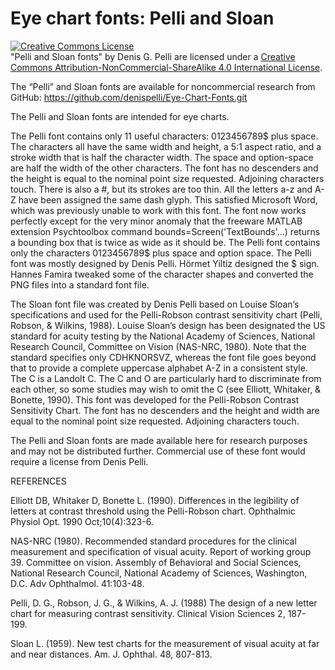 # Eye chart fonts: Pelli and Sloan
<a rel="license" href="http://creativecommons.org/licenses/by-nc-sa/4.0/"><img alt="Creative Commons License" style="border-width:0" src="https://i.creativecommons.org/l/by-nc-sa/4.0/88x31.png" /></a><br />"Pelli and Sloan fonts" by Denis G. Pelli are licensed under a <a rel="license" href="http://creativecommons.org/licenses/by-nc-sa/4.0/">Creative Commons Attribution-NonCommercial-ShareAlike 4.0 International License</a>.

The “Pelli” and Sloan fonts are available for noncommercial research from GitHub:
https://github.com/denispelli/Eye-Chart-Fonts.git

The Pelli and Sloan fonts are intended for eye charts. 

The Pelli font contains only 11 useful characters: 0123456789$ plus space. The characters all have the same width and height, a 5:1 aspect ratio, and a stroke width that is half the character width. The space and option-space are half the width of the other characters. The font has no descenders and the height is equal to the nominal point size requested. Adjoining characters touch. There is also a #, but its strokes are too thin. All the letters a-z and A-Z have been assigned the same dash glyph. This satisfied Microsoft Word, which was previously unable to work with this font. The font now works perfectly except for the very minor anomaly that the freeware MATLAB extension Psychtoolbox command bounds=Screen('TextBounds'...) returns a bounding box that is twice as wide as it should be. The Pelli font contains only the characters 0123456789$ plus space and option space. The Pelli font was mostly designed by Denis Pelli. Hörmet Yiltiz designed the $ sign. Hannes Famira tweaked some of the character shapes and converted the PNG files into a standard font file.

The Sloan font file was created by Denis Pelli based on Louise Sloan’s specifications and used for the Pelli-Robson contrast sensitivity chart (Pelli, Robson, & Wilkins, 1988). Louise Sloan’s design has been designated the US standard for acuity testing by the National Academy of Sciences, National Research Council, Committee on Vision (NAS-NRC, 1980). Note that the standard specifies only CDHKNORSVZ, whereas the font file goes beyond that to provide a complete uppercase alphabet A-Z in a consistent style. The C is a Landolt C. The C and O are particularly hard to discriminate from each other, so some studies may wish to omit the C (see Elliott, Whitaker, & Bonette, 1990). This font was developed for the Pelli-Robson Contrast Sensitivity Chart. The font has no descenders and the height and width are equal to the nominal point size requested. Adjoining characters touch. 

The Pelli and Sloan fonts are made available here for research purposes and may not be distributed further. Commercial use of these font would require a license from Denis Pelli.

REFERENCES

Elliott DB, Whitaker D, Bonette L. (1990). Differences in the legibility of letters at contrast threshold using the Pelli-Robson chart. Ophthalmic Physiol Opt. 1990 Oct;10(4):323-6. 

NAS-NRC (1980). Recommended standard procedures for the clinical measurement and specification of visual acuity. Report of working group 39. Committee on vision. Assembly of Behavioral and Social Sciences, National Research Council, National Academy of Sciences, Washington, D.C. Adv Ophthalmol. 41:103-48. 

Pelli, D. G., Robson, J. G., & Wilkins, A. J. (1988) The design of a new letter chart for measuring contrast sensitivity. Clinical Vision Sciences 2, 187-199.  

Sloan L. (1959). New test charts for the measurement of visual acuity at far and near distances. Am. J. Ophthal. 48, 807-813.
